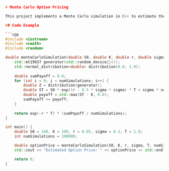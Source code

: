 ```cpp
# Monte Carlo Option Pricing

This project implements a Monte Carlo simulation in C++ to estimate the price of options according to the Black-Scholes model.

## Code Example

```cpp
#include <iostream>
#include <cmath>
#include <random>

double monteCarloSimulation(double S0, double K, double r, double sigma, double T, int numSimulations) {
    std::mt19937 generator(std::random_device{}());
    std::normal_distribution<double> distribution(0.0, 1.0);
    
    double sumPayoff = 0.0;
    for (int i = 0; i < numSimulations; i++) {
        double Z = distribution(generator);
        double ST = S0 * exp((r - 0.5 * sigma * sigma) * T + sigma * sqrt(T) * Z);
        double payoff = std::max(ST - K, 0.0);
        sumPayoff += payoff;
    }
    
    return exp(-r * T) * (sumPayoff / numSimulations);
}

int main() {
    double S0 = 100, K = 100, r = 0.05, sigma = 0.2, T = 1.0;
    int numSimulations = 100000;

    double optionPrice = monteCarloSimulation(S0, K, r, sigma, T, numSimulations);
    std::cout << "Estimated Option Price: " << optionPrice << std::endl;

    return 0;
}

